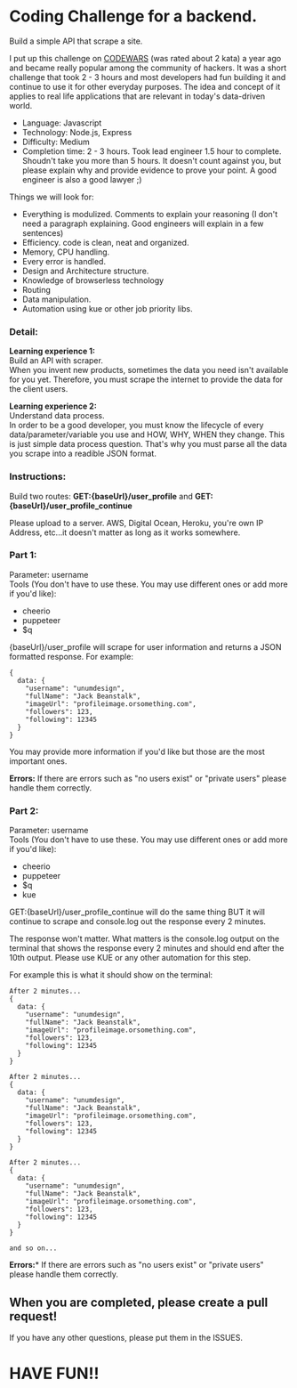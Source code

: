 # Coding Challenge for a backend.

Build a simple API that scrape a site.

I put up this challenge on [CODEWARS](http://codewars.com) (was rated about 2 kata) a year ago and became really popular among the community of hackers. It was a short challenge that took 2 - 3 hours and most developers had fun building it and continue to use it for other everyday purposes. The idea and concept of it applies to real life applications that are relevant in today's data-driven world.

- Language: Javascript
- Technology: Node.js, Express
- Difficulty: Medium
- Completion time: 2 - 3 hours. Took lead engineer 1.5 hour to complete. Shoudn't take you more than 5 hours. It doesn't count against you, but please explain why and provide evidence to prove your point. A good engineer is also a good lawyer ;)

Things we will look for:

- Everything is modulized. Comments to explain your reasoning (I don't need a paragraph explaining. Good engineers will explain in a few sentences)
- Efficiency. code is clean, neat and organized.
- Memory, CPU handling.
- Every error is handled.
- Design and Architecture structure.
- Knowledge of browserless technology
- Routing
- Data manipulation.
- Automation using kue or other job priority libs.

### Detail:

**Learning experience 1:**  
Build an API with scraper.  
When you invent new products, sometimes the data you need isn't available for you yet. Therefore, you must scrape the internet to provide the data for the client users.

**Learning experience 2:**  
Understand data process.  
In order to be a good developer, you must know the lifecycle of every data/parameter/variable you use and HOW, WHY, WHEN they change. This is just simple data process question. That's why you must parse all the data you scrape into a readible JSON format.

### Instructions:
Build two routes: **GET:{baseUrl}/user_profile** and **GET:{baseUrl}/user_profile_continue**

Please upload to a server. AWS, Digital Ocean, Heroku, you're own IP Address, etc...it doesn't matter as long as it works somewhere.

### Part 1:
Parameter: username  
Tools (You don't have to use these. You may use different ones or add more if you'd like):  
- cheerio
- puppeteer
- $q

{baseUrl}/user_profile will scrape for user information and returns a JSON formatted response. For example:
```
{
  data: {
    "username": "unumdesign",
    "fullName": "Jack Beanstalk",
    "imageUrl": "profileimage.orsomething.com",
    "followers": 123,
    "following": 12345
  }
}
```
You may provide more information if you'd like but those are the most important ones.

**Errors:**
If there are errors such as "no users exist" or "private users" please handle them correctly.

### Part 2:
Parameter: username  
Tools (You don't have to use these. You may use different ones or add more if you'd like):
- cheerio
- puppeteer
- $q
- kue

GET:{baseUrl}/user_profile_continue will do the same thing BUT it will continue to scrape and console.log out the response every 2 minutes.

The response won't matter. What matters is the console.log output on the terminal that shows the response every 2 minutes and should end after the 10th output. Please use KUE or any other automation for this step.

For example this is what it should show on the terminal:
```
After 2 minutes...
{
  data: {
    "username": "unumdesign",
    "fullName": "Jack Beanstalk",
    "imageUrl": "profileimage.orsomething.com",
    "followers": 123,
    "following": 12345
  }
}

After 2 minutes...
{
  data: {
    "username": "unumdesign",
    "fullName": "Jack Beanstalk",
    "imageUrl": "profileimage.orsomething.com",
    "followers": 123,
    "following": 12345
  }
}

After 2 minutes...
{
  data: {
    "username": "unumdesign",
    "fullName": "Jack Beanstalk",
    "imageUrl": "profileimage.orsomething.com",
    "followers": 123,
    "following": 12345
  }
}

and so on...
```
**Errors:***
If there are errors such as "no users exist" or "private users" please handle them correctly.


## When you are completed, please create a pull request!
If you have any other questions, please put them in the ISSUES.

# HAVE FUN!!
